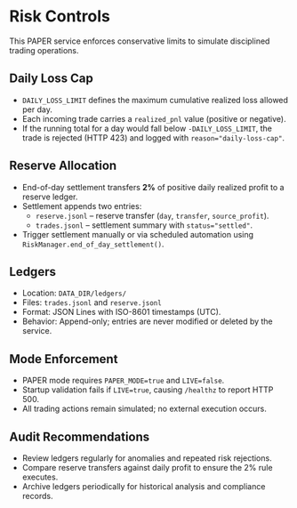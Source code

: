 # Risk Controls

This PAPER service enforces conservative limits to simulate disciplined trading operations.

## Daily Loss Cap

* `DAILY_LOSS_LIMIT` defines the maximum cumulative realized loss allowed per day.
* Each incoming trade carries a `realized_pnl` value (positive or negative).
* If the running total for a day would fall below `-DAILY_LOSS_LIMIT`, the trade is rejected (HTTP 423) and logged with `reason="daily-loss-cap"`.

## Reserve Allocation

* End-of-day settlement transfers **2%** of positive daily realized profit to a reserve ledger.
* Settlement appends two entries:
  * `reserve.jsonl` – reserve transfer (`day`, `transfer`, `source_profit`).
  * `trades.jsonl` – settlement summary with `status="settled"`.
* Trigger settlement manually or via scheduled automation using `RiskManager.end_of_day_settlement()`.

## Ledgers

* Location: `DATA_DIR/ledgers/`
* Files: `trades.jsonl` and `reserve.jsonl`
* Format: JSON Lines with ISO-8601 timestamps (UTC).
* Behavior: Append-only; entries are never modified or deleted by the service.

## Mode Enforcement

* PAPER mode requires `PAPER_MODE=true` and `LIVE=false`.
* Startup validation fails if `LIVE=true`, causing `/healthz` to report HTTP 500.
* All trading actions remain simulated; no external execution occurs.

## Audit Recommendations

* Review ledgers regularly for anomalies and repeated risk rejections.
* Compare reserve transfers against daily profit to ensure the 2% rule executes.
* Archive ledgers periodically for historical analysis and compliance records.
